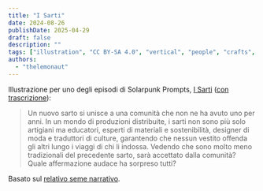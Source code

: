 ```yaml
---
title: "I Sarti"
date: 2024-08-26
publishDate: 2025-04-29
draft: false
description: ""
tags: ["illustration", "CC BY-SA 4.0", "vertical", "people", "crafts", "Africa", "disability"]
authors:
  - "thelemonaut"
---
```


Illustrazione per uno degli episodi di Solarpunk Prompts, [I Sarti](https://podcast.tomasino.org/@SolarpunkPrompts/episodes/the-tailors) ([con trascrizione](https://wiki.tomasino.org/writing/Solarpunk-Prompts---The-Tailors)):

> Un nuovo sarto si unisce a una comunità che non ne ha avuto uno per anni. In un mondo di produzioni distribuite, i sarti non sono più solo artigiani ma educatori, esperti di materiali e sostenibilità, designer di moda e traduttori di culture, garantendo che nessun vestito offenda gli altri lungo i viaggi di chi li indossa. Vedendo che sono molto meno tradizionali del precedente sarto, sarà accettato dalla comunità? Quale affermazione audace ha sorpreso tutti?

Basato sul [relativo seme narrativo](/it/seeds/the-tailors).
